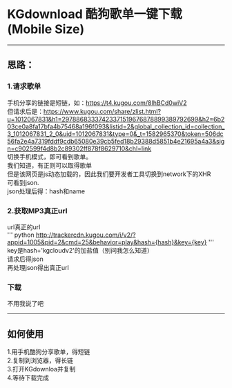 # KGdownload 酷狗歌单一键下载(Mobile Size)
***

## 思路：

### 1.请求歌单
手机分享的链接是短链，如：https://t4.kugou.com/8IhBCd0wiV2 <br>
但请求后是：https://www.kugou.com/share/zlist.html?u=1012067831&h1=29788683337423371519676878899389792699&h2=6b203ce0a8fa17bfa4b75468a196f093&listid=2&global_collection_id=collection_3_1012067831_2_0&uid=1012067831&type=0&_t=1582965370&token=506dc56fa2e4a7319fddf9cdb65080e39cb5fed18b29388d5851b4e21695a4a3&sign=c902599f4d8b2c89302ff878f8629710&chl=link<br>
切换手机模式，即可看到歌单。<br>
我们知道，有正则可以取得歌单<br>
但是该网页是js动态加载的，因此我们要开发者工具切换到network下的XHR<br>
可看到json.<br>
json处理后得：hash和name<br>

### 2.获取MP3真正url
url真正的url<br>
''' python
http://trackercdn.kugou.com/i/v2/?appid=1005&pid=2&cmd=25&behavior=play&hash={hash}&key={key}
'''<br>
key是hash+'kgcloudv2'的加盐值（别问我怎么知道）<br>
请求后得json<br>
再处理json得出真正url<br>

### 下载
不用我说了吧<br>
***

## 如何使用
1.用手机酷狗分享歌单，得短链<br>
2.复制到浏览器，得长链<br>
3.打开KGdownloa并复制<br>
4.等待下载完成<br>

